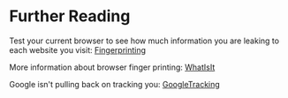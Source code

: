 
# Further Reading

Test your current browser to see how much information you are leaking to each website you visit:  [Fingerprinting](https://coveryourtracks.eff.org/)

More information about browser finger printing: [WhatIsIt](https://coveryourtracks.eff.org/learn)

Google isn't pulling back on tracking you: [GoogleTracking](https://www.inputmag.com/tech/no-google-isnt-actually-ending-its-invasive-advertising-methods)


